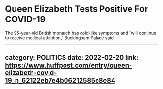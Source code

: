 # Queen Elizabeth Tests Positive For COVID-19

The 95-year-old British monarch has cold-like symptoms and "will continue to receive medical attention," Buckingham Palace said.

---
category: POLITICS
date: 2022-02-20
link: https://www.huffpost.com/entry/queen-elizabeth-covid-19_n_62122eb7e4b06212585e8e84
---
